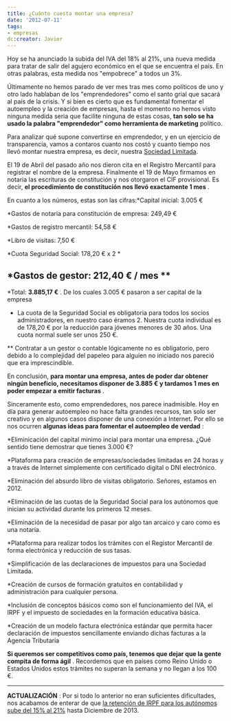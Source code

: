 ```yaml
---
title: ¿Cuánto cuesta montar una empresa?
date: '2012-07-11'
tags:
- empresas
dc:creator: Javier
---
```


Hoy se ha anunciado la subida del IVA del 18% al 21%, una nueva medida para tratar de salir del agujero económico en el que se encuentra el país. En otras palabras, esta medida nos "empobrece" a todos un 3%.

Últimamente no hemos parado de ver mes tras mes como políticos de uno y otro lado hablaban de los "emprendedores" como el santo grial que sacará al país de la crisis. Y si bien es cierto que es fundamental fomentar el autoempleo y la creación de empresas, hasta el momento no hemos visto ninguna medida seria que facilite ninguna de estas cosas, 
**tan solo se ha usado la palabra "emprendedor" como herramienta de marketing**
 político.

Para analizar qué supone convertirse en emprendedor, y en un ejercicio de transparencia, vamos a contaros cuanto nos costó y cuanto tiempo nos llevó montar nuestra empresa, es decir, nuestra 
[Sociedad Limitada](http://es.wikipedia.org/wiki/Sociedad_de_responsabilidad_limitada).

<!--more-->
El 19 de Abril del pasado año nos dieron cita en el Registro Mercantil para registrar el nombre de la empresa. Finalmente el 19 de Mayo firmamos en notaria las escrituras de constitución y nos otorgaron el CIF provisional. Es decir, 
**el procedimiento de constitución nos llevó exactamente 1 mes**
.

En cuanto a los números, estas son las cifras:*Capital inicial: 3.005 €

	
*Gastos de notaría para constitución de empresa: 249,49 €

	
*Gastos de registro mercantil: 54,58 €

	
*Libro de visitas: 7,50 €

	
*Cuota Seguridad Social: 178,20 € x 2 *

	
*Gastos de gestor: 212,40 € / mes **
-------------------------------------------------------------------------------


*Total: 
**3.885,17 €**
. 
De los cuales 3.005 € pasaron a ser capital de la empresa



* La cuota de la Seguridad Social es obligatoria para todos los socios administradores, en nuestro caso éramos 2. Nuestra cuota individual es de 178,20 € por la reducción para jóvenes menores de 30 años. Una cuota normal suele ser unos 250 €.


** Contratar a un gestor o contable lógicamente no es obligatorio, pero debido a lo complejidad del papeleo para alguien no iniciado nos pareció que era imprescindible.

En conclusión, 
**para montar una empresa, antes de poder dar obtener ningún beneficio, necesitamos disponer de 3.885 € y tardamos 1 mes en poder empezar a emitir facturas**
.

Sinceramente esto, como emprendedores, nos parece inadmisible. Hoy en día para generar autoempleo no hace falta grandes recursos, tan solo ser creativo y en algunos casos disponer de una conexión a Internet. Por ello se nos ocurren 
**algunas ideas para fomentar el autoempleo 
de verdad**
:

*Eliminicación del capital minimo incial para montar una empresa. ¿Qué sentido tiene demostrar que tienes 3.000 €?

	
*Plataforma para creación de empresas/sociedades limitadas en 24 horas y a través de Internet simplemente con certificado digital o DNI electrónico.

	
*Eliminación del absurdo libro de visitas obligatorio. Señores, estamos en 2012.

	
*Eliminación de las cuotas de la Seguridad Social para los autónomos que inician su actividad durante los primeros 12 meses.

	
*Eliminación de la necesidad de pasar por algo tan arcaico y caro como es una notaría.

	
*Plataforma para realizar todos los trámites con el Registor Mercantil de forma electrónica y reducción de sus tasas.

	
*Simplificación de las declaraciones de impuestos para una Sociedad Limitada.

	
*Creación de cursos de formación gratuitos en contabilidad y administración para cualquier persona.

	
*Inclusión de conceptos básicos como son el funcionamiento del IVA, el IRPF y el impuesto de sociedades en la formación educativa básica.

	
*Creación de un modelo factura electrónica estándar que permita hacer declaración de impuestos sencillamente enviando dichas facturas a la Agencia Tributaria


**Si queremos ser competitivos como país, tenemos que dejar que la gente compita de forma ágil**
. Recordemos que en países como Reino Unido o Estados Unidos estos trámites no superan la semana y no llegan a los 100 €.

****



**ACTUALIZACIÓN**
:
Por si todo lo anterior no eran suficientes dificultades, nos acabamos de enterar de que 
[la retención de IRPF para los autónomos sube del 15% al 21%](http://www.lamoncloa.gob.es/ConsejodeMinistros/Referencias/_2012/refc20120713.htm) hasta Diciembre de 2013.
